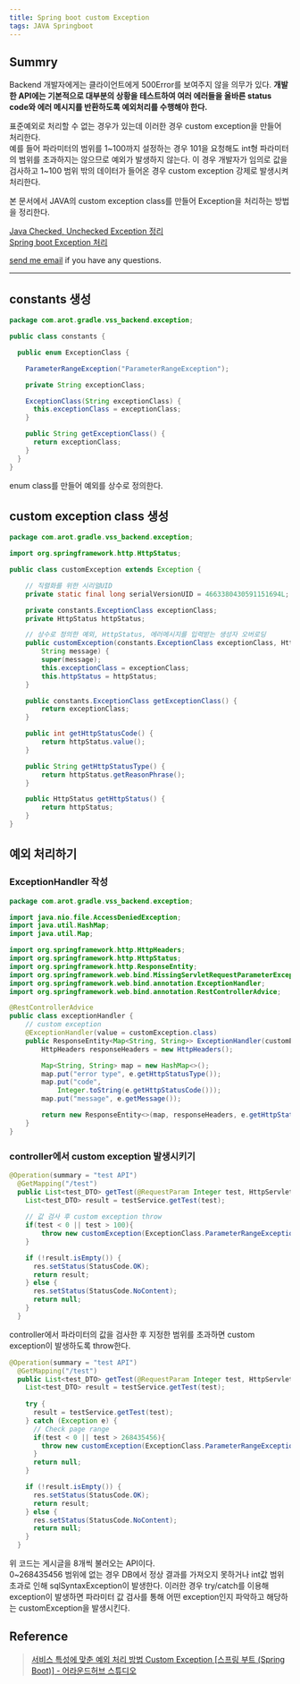 ```yaml
---
title: Spring boot custom Exception
tags: JAVA Springboot
---
```


## Summry

Backend 개발자에게는 클라이언트에게 500Error를 보여주지 않을 의무가 있다. **개발한 API에는 기본적으로 대부분의 상황을 테스트하여 여러 에러들을 올바른 status code와 에러 메시지를 반환하도록 예외처리를 수행해야 한다.**  

표준예외로 처리할 수 없는 경우가 있는데 이러한 경우 custom exception을 만들어 처리한다.  
예를 들어 파라미터의 범위를 1~100까지 설정하는 경우 101을 요청해도 int형 파라미터의 범위를 초과하지는 않으므로 예외가 발생하지 않는다. 이 경우 개발자가 임의로 값을 검사하고 1~100 범위 밖의 데이터가 들어온 경우 custom exception 강제로 발생시켜 처리한다.  


본 문서에서 JAVA의 custom exception class를 만들어 Exception을 처리하는 방법을 정리한다.

[Java Checked, Unchecked Exception 정리](https://limjunho.github.io/2022/08/04/JAVA-Exception.html)  
[Spring boot Exception 처리](https://limjunho.github.io/2022/08/04/spring-boot-exception.html)  

[send me email](mailto:jewel7492@gmail.com) if you have any questions.

<!--more-->

---

## constants 생성

```java
package com.arot.gradle.vss_backend.exception;

public class constants {

  public enum ExceptionClass {

    ParameterRangeException("ParameterRangeException");

    private String exceptionClass;

    ExceptionClass(String exceptionClass) {
      this.exceptionClass = exceptionClass;
    }

    public String getExceptionClass() {
      return exceptionClass;
    }
  }
}
```

enum class를 만들어 예외를 상수로 정의한다.  

## custom exception class 생성

```java
package com.arot.gradle.vss_backend.exception;

import org.springframework.http.HttpStatus;

public class customException extends Exception {

    // 직렬화를 위한 시리얼UID
    private static final long serialVersionUID = 4663380430591151694L;

    private constants.ExceptionClass exceptionClass;
    private HttpStatus httpStatus;

    // 상수로 정의한 예외, HttpStatus, 에러메시지를 입력받는 생성자 오버로딩
    public customException(constants.ExceptionClass exceptionClass, HttpStatus httpStatus,
        String message) {
        super(message);
        this.exceptionClass = exceptionClass;
        this.httpStatus = httpStatus;
    }

    public constants.ExceptionClass getExceptionClass() {
        return exceptionClass;
    }

    public int getHttpStatusCode() {
        return httpStatus.value();
    }

    public String getHttpStatusType() {
        return httpStatus.getReasonPhrase();
    }

    public HttpStatus getHttpStatus() {
        return httpStatus;
    }
}
```

## 예외 처리하기

### ExceptionHandler 작성

```java
package com.arot.gradle.vss_backend.exception;

import java.nio.file.AccessDeniedException;
import java.util.HashMap;
import java.util.Map;

import org.springframework.http.HttpHeaders;
import org.springframework.http.HttpStatus;
import org.springframework.http.ResponseEntity;
import org.springframework.web.bind.MissingServletRequestParameterException;
import org.springframework.web.bind.annotation.ExceptionHandler;
import org.springframework.web.bind.annotation.RestControllerAdvice;

@RestControllerAdvice
public class exceptionHandler {
    // custom exception
    @ExceptionHandler(value = customException.class)
    public ResponseEntity<Map<String, String>> ExceptionHandler(customException e) {
        HttpHeaders responseHeaders = new HttpHeaders();

        Map<String, String> map = new HashMap<>();
        map.put("error type", e.getHttpStatusType());
        map.put("code",
            Integer.toString(e.getHttpStatusCode()));
        map.put("message", e.getMessage());

        return new ResponseEntity<>(map, responseHeaders, e.getHttpStatus());
    }
}
```

### controller에서 custom exception 발생시키기

```java
@Operation(summary = "test API")
  @GetMapping("/test")
  public List<test_DTO> getTest(@RequestParam Integer test, HttpServletResponse res) throws customException{
    List<test_DTO> result = testService.getTest(test);
    
    // 값 검사 후 custom exception throw
    if(test < 0 || test > 100){
        throw new customException(ExceptionClass.ParameterRangeException, HttpStatus.BAD_REQUEST, "잘못된 요청, 허용된 파라미터의 범위를 초과하였습니다.");
    }

    if (!result.isEmpty()) {
      res.setStatus(StatusCode.OK);
      return result;
    } else {
      res.setStatus(StatusCode.NoContent);
      return null;
    }
  }
```

controller에서 파라미터의 값을 검사한 후 지정한 범위를 초과하면 custom exception이 발생하도록 throw한다.  

```java
@Operation(summary = "test API")
  @GetMapping("/test")
  public List<test_DTO> getTest(@RequestParam Integer test, HttpServletResponse res) throws customException{
    List<test_DTO> result = testService.getTest(test);
    
    try {
      result = testService.getTest(test);
    } catch (Exception e) {
      // Check page range
      if(test < 0 || test > 268435456){
        throw new customException(ExceptionClass.ParameterRangeException, HttpStatus.BAD_REQUEST, "잘못된 요청, 허용된 페이지 범위를 벗어난 요청입니다.");
      }
      return null;
    }

    if (!result.isEmpty()) {
      res.setStatus(StatusCode.OK);
      return result;
    } else {
      res.setStatus(StatusCode.NoContent);
      return null;
    }
  }
```
위 코드는 게시글을 8개씩 불러오는 API이다.  
0~268435456 범위에 없는 경우 DB에서 정상 결과를 가져오지 못하거나 int값 범위 초과로 인해 sqlSyntaxException이 발생한다. 이러한 경우 try/catch를 이용해 exception이 발생하면 파라미터 값 검사를 통해 어떤 exception인지 파악하고 해당하는 customException을 발생시킨다.  

## Reference

> [서비스 특성에 맞춘 예외 처리 방법 Custom Exception [스프링 부트 (Spring Boot)]  - 어라운드허브 스튜디오](https://www.youtube.com/watch?v=5XHhAhN-9po&list=PLlTylS8uB2fBOi6uzvMpojFrNe7sRmlzU&index=20&ab_channel=%EC%96%B4%EB%9D%BC%EC%9A%B4%EB%93%9C%ED%97%88%EB%B8%8C%EC%8A%A4%ED%8A%9C%EB%94%94%EC%98%A4-AroundHubStudio)  